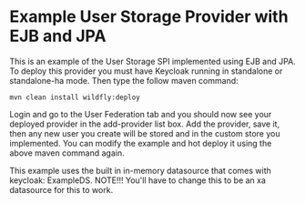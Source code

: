 Example User Storage Provider with EJB and JPA
===================================================

This is an example of the User Storage SPI implemented using EJB and JPA.  To deploy this provider you must have Keycloak
running in standalone or standalone-ha mode.  Then type the follow maven command:

    mvn clean install wildfly:deploy

Login and go to the User Federation tab and you should now see your deployed provider in the add-provider list box.
Add the provider, save it, then any new user you create will be stored and in the custom store you implemented.  You
can modify the example and hot deploy it using the above maven command again.

This example uses the built in in-memory datasource that comes with keycloak: ExampleDS.  NOTE!!! You'll have
to change this to be an xa datasource for this to work.
